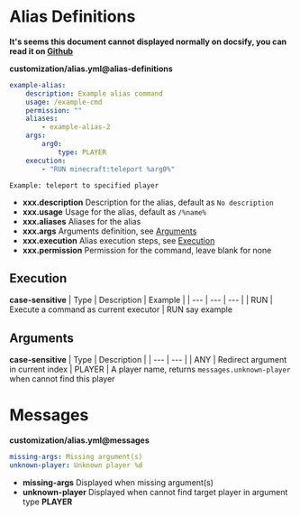 # Alias Definitions

**It's seems this document cannot displayed normally on docsify, you can read it on [Github](https://github.com/AFterNode/GeneralNext-Public/blob/master/docs/customization/Alias.md)**

**customization/alias.yml@alias-definitions**
```yaml
example-alias:
    description: Example alias command
    usage: /example-cmd
    permission: ""
    aliases:
        - example-alias-2
    args:
        arg0:
            type: PLAYER
    execution:
        - "RUN minecraft:teleport %arg0%"
```
```Example: teleport to specified player```

- **xxx.description** Description for the alias, default as ```No description```
- **xxx.usage** Usage for the alias, default as ```/%name%```
- **xxx.aliases** Aliases for the alias
- **xxx.args** Arguments definition, see [Arguments](#arguments)
- **xxx.execution** Alias execution steps, see [Execution](#execution)
- **xxx.permission** Permission for the command, leave blank for none


## Execution
**case-sensitive**
| Type | Description | Example |
| ---  | --- | --- |
| RUN  | Execute a command as current executor | RUN say example

## Arguments
**case-sensitive**
| Type | Description |
| ---  | --- |
| ANY | Redirect argument in current index
| PLAYER | A player name, returns ```messages.unknown-player``` when cannot find this player

# Messages
**customization/alias.yml@messages**
```yaml
missing-args: Missing argument(s)
unknown-player: Unknown player %d
```

- **missing-args** Displayed when missing argument(s)
- **unknown-player** Displayed when cannot find target player in argument type **PLAYER**
